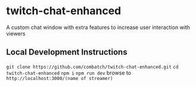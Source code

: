 # twitch-chat-enhanced
A custom chat window with extra features to increase user interaction with viewers


## Local Development Instructions

`git clone https://github.com/combatch/twitch-chat-enhanced.git`
`cd twitch-chat-enhanced`
`npm i`
`npm run dev`
browse to `http://localhost:3000/(name of streamer)`

